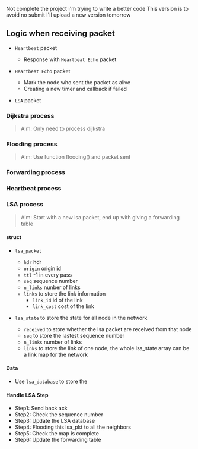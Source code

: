 Not complete the project
I'm trying to write a better code
This version is to avoid no submit
I'll upload a new version tomorrow

## Logic when receiving packet

- `Heartbeat` packet
  - Response with `Heartbeat Echo` packet

- `Heartbeat Echo` packet
  - Mark the node who sent the packet as alive
  - Creating a new timer and callback if failed

- `LSA` packet

### Dijkstra process

> Aim: Only need to process dijkstra

### Flooding process

> Aim: Use function flooding() and packet sent

### Forwarding process

### Heartbeat process

### LSA process

> Aim: Start with a new lsa packet, end up with giving a forwarding table

#### struct

- `lsa_packet`
  - `hdr` hdr
  - `origin` origin id
  - `ttl` -1 in every pass
  - `seq` sequence number
  - `n_links` nunber of links
  - `links` to store the link information
    - `link_id` id of the link
    - `link_cost` cost of the link

- `lsa_state` to store the state for all node in the network
  - `received` to store whether the lsa packet are received from that node
  - `seq` to store the lastest sequence number
  - `n_links` number of links
  - `links` to store the link of one node, the whole lsa_state array can be a link map for the network


#### Data

- Use `lsa_database` to store the 

#### Handle LSA Step

- Step1: Send back ack
- Step2: Check the sequence number
- Step3: Update the LSA database
- Step4: Flooding this lsa_pkt to all the neighbors
- Step5: Check the map is complete
- Step6: Update the forwarding table